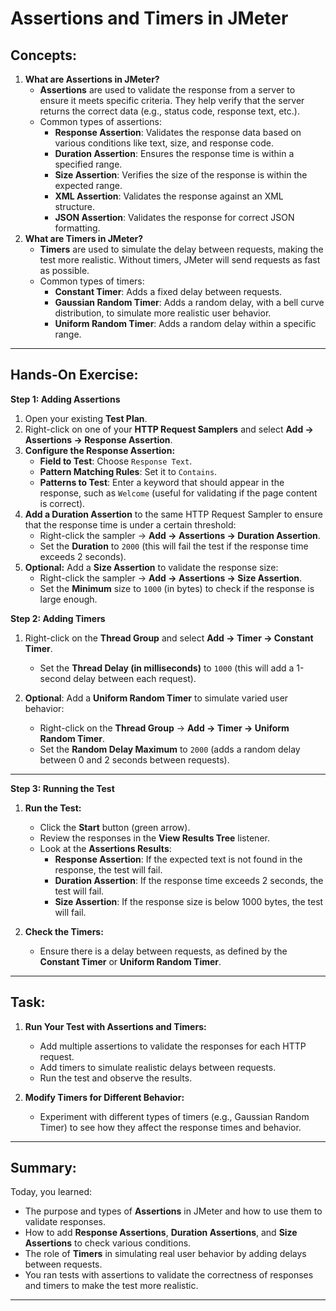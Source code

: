 # **Assertions and Timers in JMeter**

## **Concepts:**

1. **What are Assertions in JMeter?**
   - **Assertions** are used to validate the response from a server to ensure it meets specific criteria. They help verify that the server returns the correct data (e.g., status code, response text, etc.).
   - Common types of assertions:
     - **Response Assertion**: Validates the response data based on various conditions like text, size, and response code.
     - **Duration Assertion**: Ensures the response time is within a specified range.
     - **Size Assertion**: Verifies the size of the response is within the expected range.
     - **XML Assertion**: Validates the response against an XML structure.
     - **JSON Assertion**: Validates the response for correct JSON formatting.
2. **What are Timers in JMeter?**
   - **Timers** are used to simulate the delay between requests, making the test more realistic. Without timers, JMeter will send requests as fast as possible.
   - Common types of timers:
     - **Constant Timer**: Adds a fixed delay between requests.
     - **Gaussian Random Timer**: Adds a random delay, with a bell curve distribution, to simulate more realistic user behavior.
     - **Uniform Random Timer**: Adds a random delay within a specific range.

---

## **Hands-On Exercise:**

**Step 1: Adding Assertions**

1. Open your existing **Test Plan**.
2. Right-click on one of your **HTTP Request Samplers** and select **Add → Assertions → Response Assertion**.
3. **Configure the Response Assertion:**
   - **Field to Test**: Choose `Response Text`.
   - **Pattern Matching Rules**: Set it to `Contains`.
   - **Patterns to Test**: Enter a keyword that should appear in the response, such as `Welcome` (useful for validating if the page content is correct).
4. **Add a Duration Assertion** to the same HTTP Request Sampler to ensure that the response time is under a certain threshold:
   - Right-click the sampler → **Add → Assertions → Duration Assertion**.
   - Set the **Duration** to `2000` (this will fail the test if the response time exceeds 2 seconds).
5. **Optional:** Add a **Size Assertion** to validate the response size:
   - Right-click the sampler → **Add → Assertions → Size Assertion**.
   - Set the **Minimum** size to `1000` (in bytes) to check if the response is large enough.

**Step 2: Adding Timers**

1. Right-click on the **Thread Group** and select **Add → Timer → Constant Timer**.

   - Set the **Thread Delay (in milliseconds)** to `1000` (this will add a 1-second delay between each request).

2. **Optional**: Add a **Uniform Random Timer** to simulate varied user behavior:
   - Right-click on the **Thread Group** → **Add → Timer → Uniform Random Timer**.
   - Set the **Random Delay Maximum** to `2000` (adds a random delay between 0 and 2 seconds between requests).

---

**Step 3: Running the Test**

1. **Run the Test:**

   - Click the **Start** button (green arrow).
   - Review the responses in the **View Results Tree** listener.
   - Look at the **Assertions Results**:
     - **Response Assertion**: If the expected text is not found in the response, the test will fail.
     - **Duration Assertion**: If the response time exceeds 2 seconds, the test will fail.
     - **Size Assertion**: If the response size is below 1000 bytes, the test will fail.

2. **Check the Timers:**
   - Ensure there is a delay between requests, as defined by the **Constant Timer** or **Uniform Random Timer**.

---

## **Task:**

1. **Run Your Test with Assertions and Timers:**

   - Add multiple assertions to validate the responses for each HTTP request.
   - Add timers to simulate realistic delays between requests.
   - Run the test and observe the results.

2. **Modify Timers for Different Behavior:**
   - Experiment with different types of timers (e.g., Gaussian Random Timer) to see how they affect the response times and behavior.

---

## **Summary:**

Today, you learned:

- The purpose and types of **Assertions** in JMeter and how to use them to validate responses.
- How to add **Response Assertions**, **Duration Assertions**, and **Size Assertions** to check various conditions.
- The role of **Timers** in simulating real user behavior by adding delays between requests.
- You ran tests with assertions to validate the correctness of responses and timers to make the test more realistic.

---
